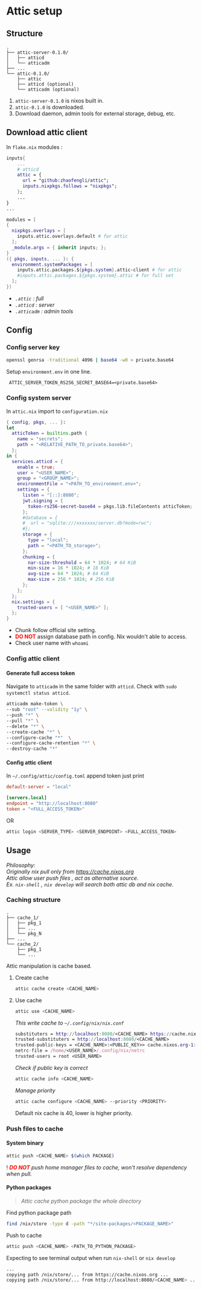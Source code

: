 # Attic setup
## Structure

```
.
├── attic-server-0.1.0/
│   ├── atticd
│   └── atticadm 
├── ...
└── attic-0.1.0/
    ├── attic
    ├── atticd (optional)
    └── atticadm (optional)
```
1. `attic-server-0.1.0` is nixos built in.
2. `attic-0.1.0` is downloaded.
3. Download daemon, admin tools for external storage, debug, etc.

## Download attic client
In `flake.nix` modules :

```nix
inputs{
    ...
    # atticd
    attic = {
      url = "github:zhaofengli/attic";
      inputs.nixpkgs.follows = "nixpkgs";
    };
    ...
}
...

modules = [
{
  nixpkgs.overlays = [ 
    inputs.attic.overlays.default # for attic
  ];
  _module.args = { inherit inputs; };
}  
({ pkgs, inputs, ... }: {
  environment.systemPackages = [ 
    inputs.attic.packages.${pkgs.system}.attic-client # for attic
    #inputs.attic.packages.${pkgs.system}.attic # for full set 
  ];
})
```
- *`.attic` : full*
- *`.atticd` : server*
- *`.atticadm` : admin tools*

## Config
### Config server key
```bash
openssl genrsa -traditional 4096 | base64 -w0 > private.base64
```
Setup `environment.env` in one line.
```txt
 ATTIC_SERVER_TOKEN_RS256_SECRET_BASE64=<private.base64>
```

### Config system server
In `attic.nix` import to `configuration.nix`

```nix
{ config, pkgs, ... }: 
let 
  atticToken = builtins.path {
    name = "secrets";
    path = "<RELATIVE_PATH_TO_private.base64>";
  };
in {
  services.atticd = {
    enable = true;
    user = "<USER_NAME>";
    group = "<GROUP_NAME>";
    environmentFile = "<PATH_TO_environment.env>";
    settings = {
      listen = "[::]:8080";
      jwt.signing = { 
        token-rs256-secret-base64 = pkgs.lib.fileContents atticToken;
      };
      #database = {
      #  url = "sqlite:///xxxxxxx/server.db?mode=rwc";
      #};
      storage = {
        type = "local";
        path = "<PATH_TO_storage>";
      };
      chunking = {
        nar-size-threshold = 64 * 1024; # 64 KiB
        min-size = 16 * 1024; # 16 KiB
        avg-size = 64 * 1024; # 64 KiB
        max-size = 256 * 1024; # 256 KiB
      };
    };
  };
  nix.settings = {
    trusted-users = [ "<USER_NAME>" ];
  };
}
```
- Chunk follow official site setting.
- <font color="red">**DO NOT**</font> assign database path in config. Nix wouldn't able to access.
- Check user name with `whoami`


### Config attic client
#### Generate full access token

Navigate to `atticadm` in the same folder with `atticd`. Check with 
`sudo systemctl status atticd`.

```bash
atticadm make-token \
--sub "root" --validity "1y" \
--push "*" \
--pull "*" \
--delete "*" \
--create-cache "*" \
--configure-cache "*"  \
--configure-cache-retention "*" \
--destroy-cache "*" 
```

#### Config attic client

In `~/.config/attic/config.toml` append token just print

```toml
default-server = "local"

[servers.local]
endpoint = "http://localhost:8080"
token = "<FULL_ACCESS_TOKEN>"
```
OR

```bash
attic login <SERVER_TYPE> <SERVER_ENDPOINT> <FULL_ACCESS_TOKEN>
```

## Usage
*Philosophy:*<br>
*Originally nix pull only from https://cache.nixos.org* <br>
*Attic allow user push files , act as alternative source*.<br>
*Ex. `nix-shell` , `nix develop` will search both attic db and nix cache*.

### Caching structure
```text
.
├── cache_1/
│   ├── pkg_1
│   ├── ...
│   └── pkg_N
├── ...
└── cache_2/
    ├── pkg_1
    └── ...
```
Attic manipulation is cache based. 

1. Create cache
   
   ```bash
   attic cache create <CACHE_NAME>
   ``` 
2. Use cache

   ```bash
   attic use <CACHE_NAME>
   ```
   *This write cache to `~/.config/nix/nix.conf`*
   ```nix
   substituters = http://localhost:8080/<CACHE_NAME> https://cache.nixos.org
   trusted-substituters = http://localhost:8080/<CACHE_NAME>
   trusted-public-keys = <CACHE_NAME>:<PUBLIC_KEY>> cache.nixos.org-1:6NCHdD59X431o0gWypbMrAURkbJ16ZPMQFGspcDShjY=
   netrc-file = /home/<USER_NAME>/.config/nix/netrc
   trusted-users = root <USER_NAME>
   ```
   *Check if public key is correct*
   ```bash
   attic cache info <CACHE_NAME>
   ```
   *Manage priority*
   ```bash
   attic cache configure <CACHE_NAME> --priority <PRIORITY>
   ```
   Default nix cache is 40, lower is higher priority.

### Push files to cache
   
#### System binary

```bash
attic push <CACHE_NAME> $(which PACKAGE)
```
! *<font color="red">**DO NOT**</font> push home manager files to cache, won't resolve dependency when pull.*

#### Python packages
> *Attic cache python package the whole directory*

Find python package path
```bash
find /nix/store -type d -path "*/site-packages/<PACKAGE_NAME>"
```
Push to cache
```bash
attic push <CACHE_NAME> <PATH_TO_PYTHON_PACKAGE>
```

Expecting to see terminal output when run `nix-shell` or `nix develop`
```bash
...
copying path /nix/store/... from https://cache.nixos.org ...
copying path /nix/store/... from http://localhost:8080/<CACHE_NAME> ...
```